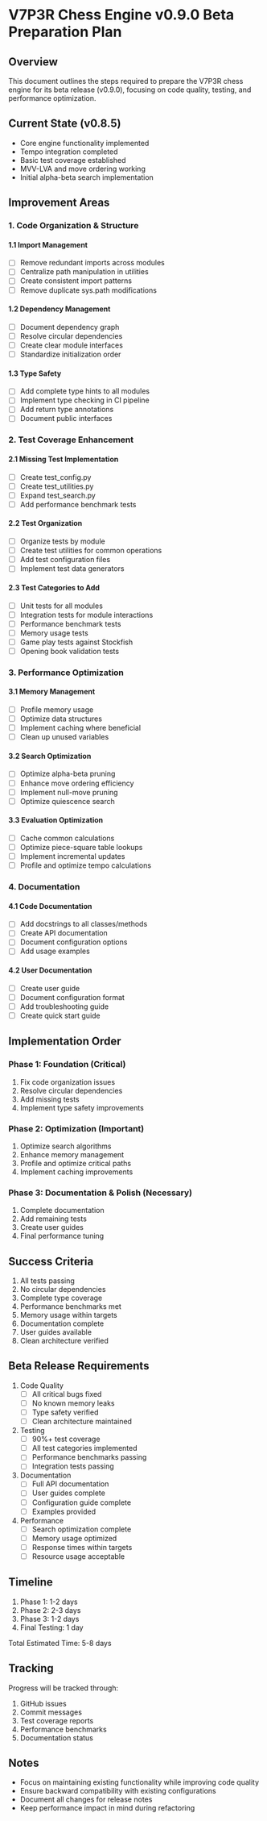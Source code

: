 # V7P3R Chess Engine v0.9.0 Beta Preparation Plan

## Overview
This document outlines the steps required to prepare the V7P3R chess engine for its beta release (v0.9.0), focusing on code quality, testing, and performance optimization.

## Current State (v0.8.5)
- Core engine functionality implemented
- Tempo integration completed
- Basic test coverage established
- MVV-LVA and move ordering working
- Initial alpha-beta search implementation

## Improvement Areas

### 1. Code Organization & Structure
#### 1.1 Import Management
- [ ] Remove redundant imports across modules
- [ ] Centralize path manipulation in utilities
- [ ] Create consistent import patterns
- [ ] Remove duplicate sys.path modifications

#### 1.2 Dependency Management
- [ ] Document dependency graph
- [ ] Resolve circular dependencies
- [ ] Create clear module interfaces
- [ ] Standardize initialization order

#### 1.3 Type Safety
- [ ] Add complete type hints to all modules
- [ ] Implement type checking in CI pipeline
- [ ] Add return type annotations
- [ ] Document public interfaces

### 2. Test Coverage Enhancement
#### 2.1 Missing Test Implementation
- [ ] Create test_config.py
- [ ] Create test_utilities.py
- [ ] Expand test_search.py
- [ ] Add performance benchmark tests

#### 2.2 Test Organization
- [ ] Organize tests by module
- [ ] Create test utilities for common operations
- [ ] Add test configuration files
- [ ] Implement test data generators

#### 2.3 Test Categories to Add
- [ ] Unit tests for all modules
- [ ] Integration tests for module interactions
- [ ] Performance benchmark tests
- [ ] Memory usage tests
- [ ] Game play tests against Stockfish
- [ ] Opening book validation tests

### 3. Performance Optimization
#### 3.1 Memory Management
- [ ] Profile memory usage
- [ ] Optimize data structures
- [ ] Implement caching where beneficial
- [ ] Clean up unused variables

#### 3.2 Search Optimization
- [ ] Optimize alpha-beta pruning
- [ ] Enhance move ordering efficiency
- [ ] Implement null-move pruning
- [ ] Optimize quiescence search

#### 3.3 Evaluation Optimization
- [ ] Cache common calculations
- [ ] Optimize piece-square table lookups
- [ ] Implement incremental updates
- [ ] Profile and optimize tempo calculations

### 4. Documentation
#### 4.1 Code Documentation
- [ ] Add docstrings to all classes/methods
- [ ] Create API documentation
- [ ] Document configuration options
- [ ] Add usage examples

#### 4.2 User Documentation
- [ ] Create user guide
- [ ] Document configuration format
- [ ] Add troubleshooting guide
- [ ] Create quick start guide

## Implementation Order

### Phase 1: Foundation (Critical)
1. Fix code organization issues
2. Resolve circular dependencies
3. Add missing tests
4. Implement type safety improvements

### Phase 2: Optimization (Important)
1. Optimize search algorithms
2. Enhance memory management
3. Profile and optimize critical paths
4. Implement caching improvements

### Phase 3: Documentation & Polish (Necessary)
1. Complete documentation
2. Add remaining tests
3. Create user guides
4. Final performance tuning

## Success Criteria
1. All tests passing
2. No circular dependencies
3. Complete type coverage
4. Performance benchmarks met
5. Memory usage within targets
6. Documentation complete
7. User guides available
8. Clean architecture verified

## Beta Release Requirements
1. Code Quality
   - [ ] All critical bugs fixed
   - [ ] No known memory leaks
   - [ ] Type safety verified
   - [ ] Clean architecture maintained

2. Testing
   - [ ] 90%+ test coverage
   - [ ] All test categories implemented
   - [ ] Performance benchmarks passing
   - [ ] Integration tests passing

3. Documentation
   - [ ] Full API documentation
   - [ ] User guides complete
   - [ ] Configuration guide complete
   - [ ] Examples provided

4. Performance
   - [ ] Search optimization complete
   - [ ] Memory usage optimized
   - [ ] Response times within targets
   - [ ] Resource usage acceptable

## Timeline
1. Phase 1: 1-2 days
2. Phase 2: 2-3 days
3. Phase 3: 1-2 days
4. Final Testing: 1 day

Total Estimated Time: 5-8 days

## Tracking
Progress will be tracked through:
1. GitHub issues
2. Commit messages
3. Test coverage reports
4. Performance benchmarks
5. Documentation status

## Notes
- Focus on maintaining existing functionality while improving code quality
- Ensure backward compatibility with existing configurations
- Document all changes for release notes
- Keep performance impact in mind during refactoring
